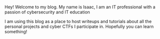 Hey! Welcome to my blog. My name is Isaac, I am an IT professional with a passion of cybersecurity and IT education

I am using this blog as a place to host writeups and tutorials about all the personal projects and cyber CTFs I participate in. Hopefully you can learn something!
